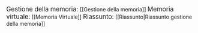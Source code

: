 <big>Gestione della memoria: </big>[[Gestione della memoria]]
<big>Memoria virtuale:</big> [[Memoria Virtuale]]
<big>Riassunto:</big> [[Riassunto|Riassunto gestione della memoria]]
